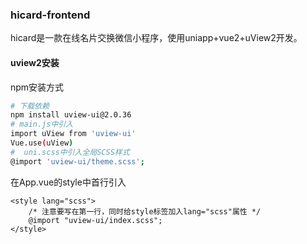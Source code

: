 ### hicard-frontend

hicard是一款在线名片交换微信小程序，使用uniapp+vue2+uView2开发。

#### uview2安装

npm安装方式

```bash
# 下载依赖
npm install uview-ui@2.0.36
# main.js中引入
import uView from 'uview-ui'
Vue.use(uView)
#  uni.scss中引入全局SCSS样式
@import 'uview-ui/theme.scss';
```

在App.vue的style中首行引入

```vue
<style lang="scss">
	/* 注意要写在第一行，同时给style标签加入lang="scss"属性 */
	@import "uview-ui/index.scss";
</style>
```







